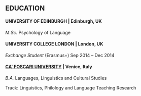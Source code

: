 
## EDUCATION

#### UNIVERSITY OF EDINBURGH	| Edinburgh, UK
*M.Sc.* Psychology of Language	

#### UNIVERSITY COLLEGE LONDON | London, UK
*Exchange Student* (Erasmus+)	Sep 2014 – Dec 2014

#### [CA’ FOSCARI UNIVERSITY](https://www.unive.it/) | Venice, Italy
*B.A.* Languages, Linguistics and Cultural Studies

Track: Linguistics, Philology and Language Teaching Research	

